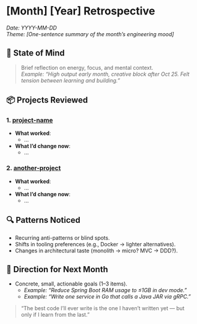 # [Month] [Year] Retrospective  
*Date: YYYY-MM-DD*  
*Theme: [One-sentence summary of the month’s engineering mood]*

## 🧠 State of Mind
> Brief reflection on energy, focus, and mental context.  
> _Example: “High output early month, creative block after Oct 25. Felt tension between learning and building.”_

## 📦 Projects Reviewed

### 1. [project-name](https://github.com/vyacheslav-nuykin/project-name)
- **What worked**:  
  - ...
- **What I’d change now**:  
  - ...

### 2. [another-project](https://github.com/vyacheslav-nuykin/another-project)
- **What worked**:  
  - ...
- **What I’d change now**:  
  - ...

## 🔍 Patterns Noticed
- Recurring anti-patterns or blind spots.  
- Shifts in tooling preferences (e.g., Docker → lighter alternatives).  
- Changes in architectural taste (monolith → micro? MVC → DDD?).

## 🚀 Direction for Next Month
- Concrete, small, actionable goals (1–3 items).  
  - _Example: “Reduce Spring Boot RAM usage to ≤1GB in dev mode.”_  
  - _Example: “Write one service in Go that calls a Java JAR via gRPC.”_

> “The best code I’ll ever write is the one I haven’t written yet — but only if I learn from the last.”
